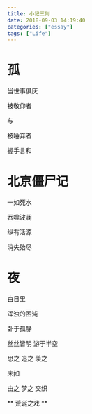 ```yaml
---
title: 小记三则
date: 2018-09-03 14:19:40
categories: ["essay"]
tags: ["Life"]
---
```


# 孤

当世事俱灰

被敬仰者

与

被唾弃者

握手言和

<!--more-->



# 北京僵尸记
一如死水

吞噬波澜

纵有活源

消失殆尽



# 夜

白日里

浑浊的困沌

卧于孤静

丝丝皆明  游于半空


思之  追之  羡之

未如

由之  梦之  交织

** 荒诞之戏 **